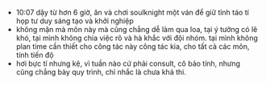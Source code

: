 - 10:07 dậy từ hơn 6 giờ, ăn và chơi soulknight một ván để giữ tỉnh táo tí họp tư duy sáng tạo và khởi nghiệp
- không mặn mà môn này mà cũng chẳng dễ làm qua loa, tại ý tưởng có lẽ khó, tại mình không chia việc rõ và hà khắc với đội nhóm. tại mình không plan time cần thiết cho công tác này công tác kia, cho tất cả các môn, tính tiến độ
- hơi bực tí nhưng kệ, vì tuần nào cứ phải consult, cô bảo tính, nhưng cũng chẳng bày quy trình, chỉ nhắc là chưa khả thi.